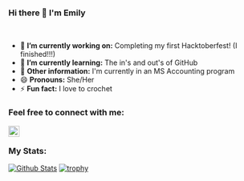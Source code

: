 ### Hi there 👋 I'm Emily 
<br>
<!--
**kree666/Kree666** is a ✨ _special_ ✨ repository because its `README.md` (this file) appears on your GitHub profile.
-->

- 🔭 **I’m currently working on:** Completing my first Hacktoberfest! (I finished!!!)
- 🌱 **I’m currently learning:** The in's and out's of GitHub
- :school: **Other information:** I'm currently in an MS Accounting program 
- 😄 **Pronouns:** She/Her
- ⚡ **Fun fact:** I love to crochet 

### Feel free to connect with me:

[<img align="left" alt="kree666 | LinkedIn" width="22px" src="https://cdn.jsdelivr.net/npm/simple-icons@v3/icons/linkedin.svg" />][linkedin]


[linkedin]: https://www.linkedin.com/in/emily-basile-03427312a/


<br  />

### My Stats:
[![Github Stats](https://github-readme-stats.vercel.app/api?username=kree666&count_private=true&show_icons=true)](https://github.com/kree666)
[![trophy](https://github-profile-trophy.vercel.app/?username=kree666&theme=onedark&row=2&column=3)](https://github.com/kree666)

